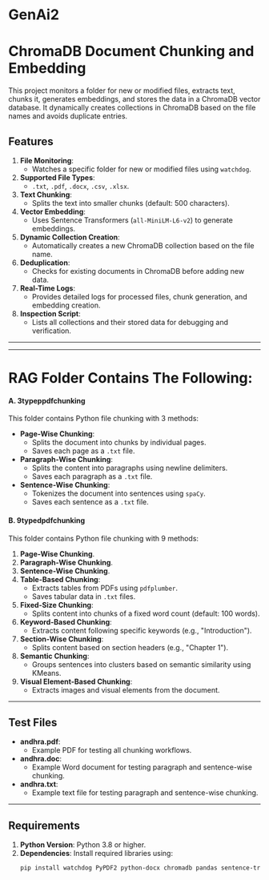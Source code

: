 # GenAi2
# ChromaDB Document Chunking and Embedding

This project monitors a folder for new or modified files, extracts text, chunks it, generates embeddings, and stores the data in a ChromaDB vector database. It dynamically creates collections in ChromaDB based on the file names and avoids duplicate entries.

## Features
1. **File Monitoring**:
   - Watches a specific folder for new or modified files using `watchdog`.
2. **Supported File Types**:
   - `.txt`, `.pdf`, `.docx`, `.csv`, `.xlsx`.
3. **Text Chunking**:
   - Splits the text into smaller chunks (default: 500 characters).
4. **Vector Embedding**:
   - Uses Sentence Transformers (`all-MiniLM-L6-v2`) to generate embeddings.
5. **Dynamic Collection Creation**:
   - Automatically creates a new ChromaDB collection based on the file name.
6. **Deduplication**:
   - Checks for existing documents in ChromaDB before adding new data.
7. **Real-Time Logs**:
   - Provides detailed logs for processed files, chunk generation, and embedding creation.
8. **Inspection Script**:
   - Lists all collections and their stored data for debugging and verification.

---


---
# RAG Folder Contains The Following:

#### **A. 3typeppdfchunking**
This folder contains Python file chunking with 3 methods:
- **Page-Wise Chunking**:
  - Splits the document into chunks by individual pages.
  - Saves each page as a `.txt` file.
- **Paragraph-Wise Chunking**:
  - Splits the content into paragraphs using newline delimiters.
  - Saves each paragraph as a `.txt` file.
- **Sentence-Wise Chunking**:
  - Tokenizes the document into sentences using `spaCy`.
  - Saves each sentence as a `.txt` file.


#### **B. 9typedpdfchunking**
This folder contains Python file  chunking with 9 methods:

1. **Page-Wise Chunking**.
2. **Paragraph-Wise Chunking**.
3. **Sentence-Wise Chunking**.
4. **Table-Based Chunking**:
   - Extracts tables from PDFs using `pdfplumber`.
   - Saves tabular data in `.txt` files.
5. **Fixed-Size Chunking**:
   - Splits content into chunks of a fixed word count (default: 100 words).
6. **Keyword-Based Chunking**:
   - Extracts content following specific keywords (e.g., "Introduction").
7. **Section-Wise Chunking**:
   - Splits content based on section headers (e.g., "Chapter 1").
8. **Semantic Chunking**:
   - Groups sentences into clusters based on semantic similarity using KMeans.
9. **Visual Element-Based Chunking**:
   - Extracts images and visual elements from the document.

---

## Test Files
- **andhra.pdf**:
  - Example PDF for testing all chunking workflows.
- **andhra.doc**:
  - Example Word document for testing paragraph and sentence-wise chunking.
- **andhra.txt**:
  - Example text file for testing paragraph and sentence-wise chunking.

---


## Requirements
1. **Python Version**: Python 3.8 or higher.
2. **Dependencies**:
   Install required libraries using:
   ```bash
   pip install watchdog PyPDF2 python-docx chromadb pandas sentence-transformers
